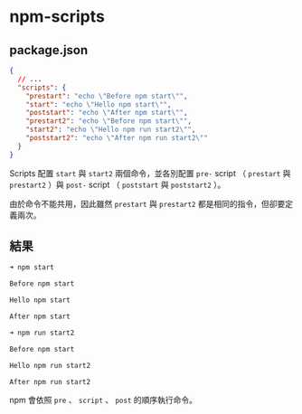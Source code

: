# npm-scripts

## package.json

```json
{
  // ...
  "scripts": {
    "prestart": "echo \"Before npm start\"",
    "start": "echo \"Hello npm start\"",
    "poststart": "echo \"After npm start\"",
    "prestart2": "echo \"Before npm start\"",
    "start2": "echo \"Hello npm run start2\"",
    "poststart2": "echo \"After npm run start2\""
  }
}
```

Scripts 配置 `start` 與 `start2` 兩個命令，並各別配置 `pre-` script （ `prestart` 與 `prestart2` ）與 `post-` script （ `poststart` 與 `poststart2` ）。

由於命令不能共用，因此雖然 `prestart` 與 `prestart2` 都是相同的指令，但卻要定義兩次。

## 結果

```bash
➜ npm start

Before npm start

Hello npm start

After npm start
```

```bash
➜ npm run start2

Before npm start

Hello npm run start2

After npm run start2
```

npm 會依照 `pre` 、 `script` 、 `post` 的順序執行命令。

